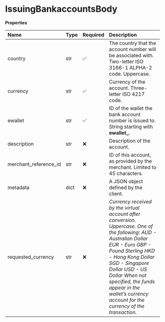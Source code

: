 # IssuingBankaccountsBody

**Properties**

| Name                  | Type | Required | Description                                                                                                                                                                                                                                                                                                                    |
| :-------------------- | :--- | :------- | :----------------------------------------------------------------------------------------------------------------------------------------------------------------------------------------------------------------------------------------------------------------------------------------------------------------------------- |
| country               | str  | ✅       | The country that the account number will be associated with. Two-letter ISO 3166-1 ALPHA-2 code. Uppercase.                                                                                                                                                                                                                    |
| currency              | str  | ✅       | Currency of the account. Three-letter ISO 4217 code.                                                                                                                                                                                                                                                                           |
| ewallet               | str  | ✅       | ID of the wallet the bank account number is issued to. String starting with **ewallet\_**.                                                                                                                                                                                                                                     |
| description           | str  | ❌       | Description of the account.                                                                                                                                                                                                                                                                                                    |
| merchant_reference_id | str  | ❌       | ID of this account, as provided by the merchant. Limited to 45 characters.                                                                                                                                                                                                                                                     |
| metadata              | dict | ❌       | A JSON object defined by the client.                                                                                                                                                                                                                                                                                           |
| requested_currency    | str  | ❌       | _Currency received by the virtual account after conversion. Uppercase. One of the following: AUD - Australian Dollar EUR - Euro GBP - Pound Sterling HKD - Hong Kong Dollar SGD - Singapore Dollar USD - US Dollar When not specified, the funds appear in the wallet’s currency account for the currency of the transaction._ |
